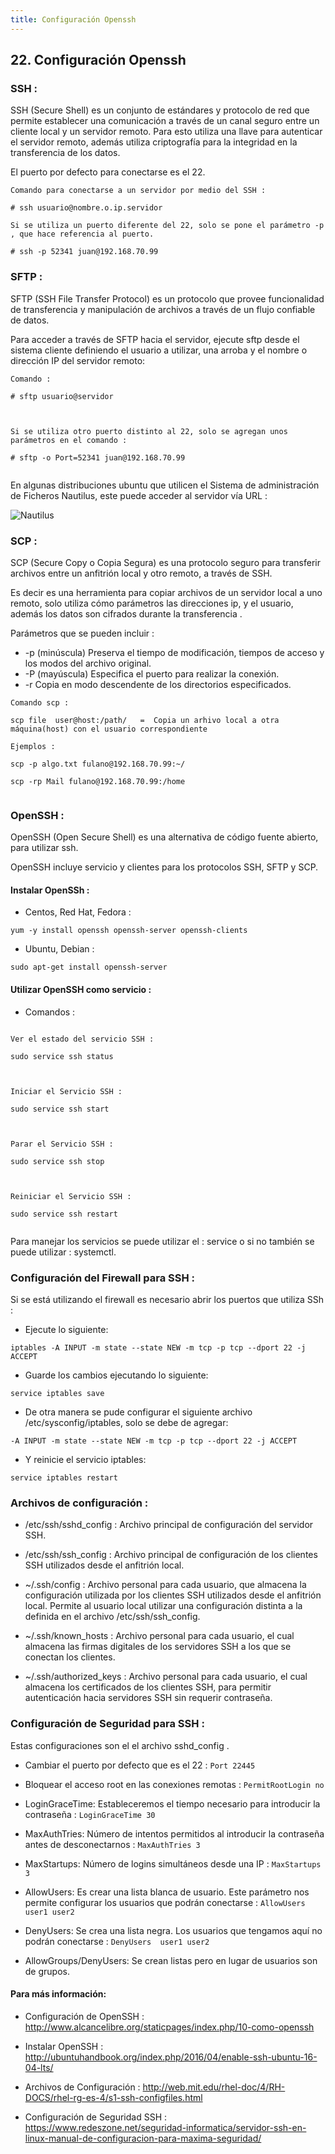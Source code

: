 ```yaml
---
title: Configuración Openssh
---
```

## 22. Configuración Openssh


### SSH :


SSH (Secure Shell) es un conjunto de estándares y protocolo de red que permite establecer una comunicación a través de un canal seguro entre un cliente local y un servidor remoto. 
Para esto utiliza una llave para autenticar el servidor remoto, además utiliza criptografía para la integridad en la transferencia de los datos.

El puerto por defecto para conectarse es el 22.

```
Comando para conectarse a un servidor por medio del SSH :

# ssh usuario@nombre.o.ip.servidor

Si se utiliza un puerto diferente del 22, solo se pone el parámetro -p , que hace referencia al puerto.

# ssh -p 52341 juan@192.168.70.99
```

### SFTP :

SFTP (SSH File Transfer Protocol) es un protocolo que provee funcionalidad de transferencia y manipulación de archivos a través de un flujo confiable de datos. 

Para acceder a través de SFTP hacia el servidor, ejecute sftp desde el sistema cliente definiendo el usuario a utilizar, una arroba y el nombre o dirección IP del servidor remoto:

```
Comando :

# sftp usuario@servidor



Si se utiliza otro puerto distinto al 22, solo se agregan unos parámetros en el comando :

# sftp -o Port=52341 juan@192.168.70.99
 
```

En algunas distribuciones ubuntu que utilicen el Sistema de administración de Ficheros Nautilus, este puede acceder al servidor vía URL :

![Nautilus ](https://s3.amazonaws.com/bigdatamx/images-guides-openssh-01-nautilus.png)


### SCP :

SCP (Secure Copy o Copia Segura) es una protocolo seguro para transferir archivos entre un anfitrión local y otro remoto, a través de SSH.

Es decir es una herramienta para copiar archivos de un servidor local a uno remoto, solo utiliza cómo parámetros las direcciones ip, y el usuario, además los datos son cifrados durante la transferencia .

Parámetros que se pueden incluir :

* -p (minúscula)
Preserva el tiempo de modificación, tiempos de acceso y los modos del archivo original.
* -P (mayúscula)
Especifica el puerto para realizar la conexión.
* -r
Copia en modo descendente de los directorios especificados.


```
Comando scp :

scp file  user@host:/path/   =  Copia un arhivo local a otra máquina(host) con el usuario correspondiente

Ejemplos :

scp -p algo.txt fulano@192.168.70.99:~/

scp -rp Mail fulano@192.168.70.99:/home


```


### OpenSSH :

OpenSSH (Open Secure Shell) es una alternativa de código fuente abierto, para utilizar ssh.

OpenSSH incluye servicio y clientes para los protocolos SSH, SFTP y SCP.

#### Instalar OpenSSh :

* Centos, Red Hat, Fedora :

```yum -y install openssh openssh-server openssh-clients```

* Ubuntu, Debian :

```sudo apt-get install openssh-server```

#### Utilizar OpenSSH como servicio :

* Comandos :

```

Ver el estado del servicio SSH :

sudo service ssh status



Iniciar el Servicio SSH :

sudo service ssh start



Parar el Servicio SSH :

sudo service ssh stop



Reiniciar el Servicio SSH :

sudo service ssh restart


```

Para manejar los servicios se puede utilizar el :  service o si no también se puede utilizar :  systemctl.

### Configuración del Firewall para SSH :

Si se está utilizando el firewall es necesario abrir los puertos que utiliza SSh :

* Ejecute lo siguiente:
```
iptables -A INPUT -m state --state NEW -m tcp -p tcp --dport 22 -j ACCEPT
```

* Guarde los cambios ejecutando lo siguiente:
```
service iptables save
```

* De otra manera se pude configurar el siguiente archivo /etc/sysconfig/iptables, solo se debe de agregar:
```
-A INPUT -m state --state NEW -m tcp -p tcp --dport 22 -j ACCEPT
```

* Y reinicie el servicio iptables:
```
service iptables restart
```

### Archivos de configuración :

* /etc/ssh/sshd_config :
Archivo principal de configuración del servidor SSH.

* /etc/ssh/ssh_config :
Archivo principal de configuración de los clientes SSH utilizados desde el anfitrión local.

* ~/.ssh/config :
Archivo personal para cada usuario, que almacena la configuración utilizada por los clientes SSH utilizados desde el anfitrión local. Permite al usuario local utilizar una configuración distinta a la definida en el archivo /etc/ssh/ssh_config.

* ~/.ssh/known_hosts :
Archivo personal para cada usuario, el cual almacena las firmas digitales de los servidores SSH a los que se conectan los clientes. 

* ~/.ssh/authorized_keys :
Archivo personal para cada usuario, el cual almacena los certificados de los clientes SSH, para permitir autenticación hacia servidores SSH sin requerir contraseña.


### Configuración de Seguridad para SSH :

Estas configuraciones son el el archivo sshd_config . 

* Cambiar el puerto por defecto que es el 22 : ```Port 22445```

* Bloquear el acceso root en las conexiones remotas : ```PermitRootLogin no```

* LoginGraceTime: Estableceremos el tiempo necesario para introducir la contraseña : ```LoginGraceTime 30```

* MaxAuthTries: Número de intentos permitidos al introducir la contraseña antes de desconectarnos : ```MaxAuthTries 3```


* MaxStartups: Número de logins simultáneos desde una IP : ```MaxStartups 3```

* AllowUsers: Es crear una lista blanca de usuario. Este parámetro nos permite configurar los usuarios que podrán conectarse : ```AllowUsers user1 user2```

* DenyUsers: Se crea una lista negra. Los usuarios que tengamos aquí no podrán conectarse : 	```DenyUsers  user1 user2```

* AllowGroups/DenyUsers: Se crean listas pero en lugar de usuarios son de grupos.

#### Para más información:
<!-- Please add any articles you think might be helpful to read before writing the article -->
- Configuración de OpenSSH :   <a href='http://www.alcancelibre.org/staticpages/index.php/10-como-openssh' target='_blank' rel='nofollow'>http://www.alcancelibre.org/staticpages/index.php/10-como-openssh</a>

- Instalar OpenSSH :
<a href='http://ubuntuhandbook.org/index.php/2016/04/enable-ssh-ubuntu-16-04-lts/' target='_blank' rel='nofollow'>http://ubuntuhandbook.org/index.php/2016/04/enable-ssh-ubuntu-16-04-lts/</a> 

- Archivos de Configuración :
<a href='http://web.mit.edu/rhel-doc/4/RH-DOCS/rhel-rg-es-4/s1-ssh-configfiles.html' target='_blank' rel='nofollow'>http://web.mit.edu/rhel-doc/4/RH-DOCS/rhel-rg-es-4/s1-ssh-configfiles.html</a> 

- Configuración de Seguridad SSH :
<a href='https://www.redeszone.net/seguridad-informatica/servidor-ssh-en-linux-manual-de-configuracion-para-maxima-seguridad/' target='_blank' rel='nofollow'>https://www.redeszone.net/seguridad-informatica/servidor-ssh-en-linux-manual-de-configuracion-para-maxima-seguridad/</a> 




